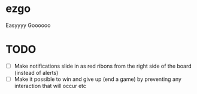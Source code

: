 # ezgo
Easyyyy Goooooo

# TODO
- [ ] Make notifications slide in as red ribons from the right side of the board (instead of alerts)
- [ ] Make it possible to win and give up (end a game) by preventing any interaction that will occur etc
